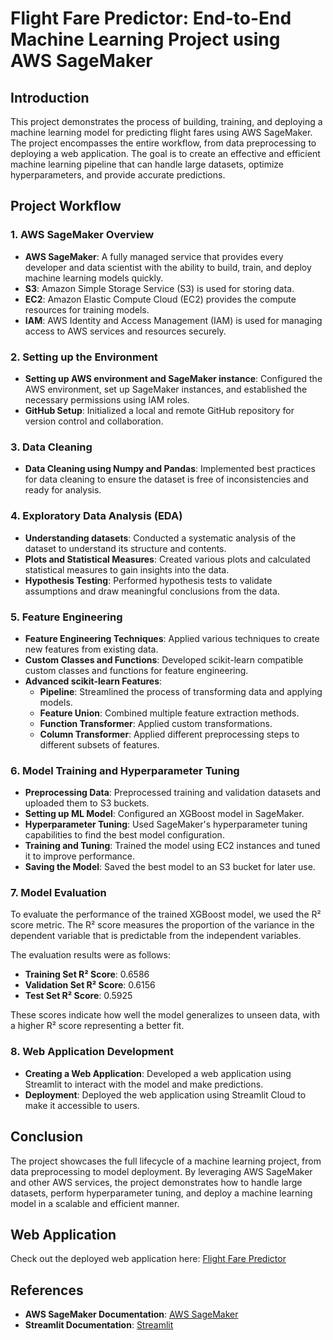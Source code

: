 # Flight Fare Predictor: End-to-End Machine Learning Project using AWS SageMaker

## Introduction

This project demonstrates the process of building, training, and deploying a machine learning model for predicting flight fares using AWS SageMaker. The project encompasses the entire workflow, from data preprocessing to deploying a web application. The goal is to create an effective and efficient machine learning pipeline that can handle large datasets, optimize hyperparameters, and provide accurate predictions.

## Project Workflow

### 1. AWS SageMaker Overview

- **AWS SageMaker**: A fully managed service that provides every developer and data scientist with the ability to build, train, and deploy machine learning models quickly.
- **S3**: Amazon Simple Storage Service (S3) is used for storing data.
- **EC2**: Amazon Elastic Compute Cloud (EC2) provides the compute resources for training models.
- **IAM**: AWS Identity and Access Management (IAM) is used for managing access to AWS services and resources securely.

### 2. Setting up the Environment

- **Setting up AWS environment and SageMaker instance**: Configured the AWS environment, set up SageMaker instances, and established the necessary permissions using IAM roles.
- **GitHub Setup**: Initialized a local and remote GitHub repository for version control and collaboration.

### 3. Data Cleaning

- **Data Cleaning using Numpy and Pandas**: Implemented best practices for data cleaning to ensure the dataset is free of inconsistencies and ready for analysis.

### 4. Exploratory Data Analysis (EDA)

- **Understanding datasets**: Conducted a systematic analysis of the dataset to understand its structure and contents.
- **Plots and Statistical Measures**: Created various plots and calculated statistical measures to gain insights into the data.
- **Hypothesis Testing**: Performed hypothesis tests to validate assumptions and draw meaningful conclusions from the data.

### 5. Feature Engineering

- **Feature Engineering Techniques**: Applied various techniques to create new features from existing data.
- **Custom Classes and Functions**: Developed scikit-learn compatible custom classes and functions for feature engineering.
- **Advanced scikit-learn Features**:
  - **Pipeline**: Streamlined the process of transforming data and applying models.
  - **Feature Union**: Combined multiple feature extraction methods.
  - **Function Transformer**: Applied custom transformations.
  - **Column Transformer**: Applied different preprocessing steps to different subsets of features.

### 6. Model Training and Hyperparameter Tuning

- **Preprocessing Data**: Preprocessed training and validation datasets and uploaded them to S3 buckets.
- **Setting up ML Model**: Configured an XGBoost model in SageMaker.
- **Hyperparameter Tuning**: Used SageMaker's hyperparameter tuning capabilities to find the best model configuration.
- **Training and Tuning**: Trained the model using EC2 instances and tuned it to improve performance.
- **Saving the Model**: Saved the best model to an S3 bucket for later use.

### 7. Model Evaluation

To evaluate the performance of the trained XGBoost model, we used the R² score metric. The R² score measures the proportion of the variance in the dependent variable that is predictable from the independent variables. 

The evaluation results were as follows:
- **Training Set R² Score**: 0.6586
- **Validation Set R² Score**: 0.6156
- **Test Set R² Score**: 0.5925

These scores indicate how well the model generalizes to unseen data, with a higher R² score representing a better fit.

### 8. Web Application Development

- **Creating a Web Application**: Developed a web application using Streamlit to interact with the model and make predictions.
- **Deployment**: Deployed the web application using Streamlit Cloud to make it accessible to users.

## Conclusion

The project showcases the full lifecycle of a machine learning project, from data preprocessing to model deployment. By leveraging AWS SageMaker and other AWS services, the project demonstrates how to handle large datasets, perform hyperparameter tuning, and deploy a machine learning model in a scalable and efficient manner.

## Web Application

Check out the deployed web application here: [Flight Fare Predictor](https://aws-sagemaker-flightfarepredictor-mridrukbwuejehfenkku72.streamlit.app/)

## References

- **AWS SageMaker Documentation**: [AWS SageMaker](https://docs.aws.amazon.com/sagemaker/latest/dg/whatis.html)
- **Streamlit Documentation**: [Streamlit](https://docs.streamlit.io/)
